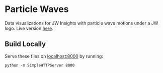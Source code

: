 # Particle Waves

Data visualizations for JW Insights with particle wave motions under a JW logo. Live version [here](https://design.jwplayer.com/prototype/fluid-particle-chart/).

## Build Locally

Serve these files on [localhost:8000](http://localhost:8000) by running:
```
python -m SimpleHTTPServer 8000
```
